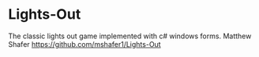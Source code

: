 # Lights-Out
The classic lights out game implemented with c# windows forms.
<auth>Matthew Shafer
<url>https://github.com/mshafer1/Lights-Out
